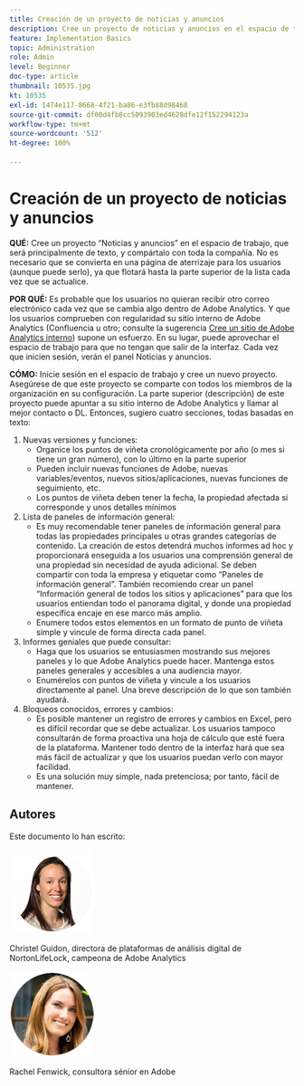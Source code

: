 ```yaml
---
title: Creación de un proyecto de noticias y anuncios
description: Cree un proyecto de noticias y anuncios en el espacio de trabajo, que será principalmente de texto, y compártalo con toda la compañía.
feature: Implementation Basics
topic: Administration
role: Admin
level: Beginner
doc-type: article
thumbnail: 10535.jpg
kt: 10535
exl-id: 1474e117-8668-4f21-ba86-e3fb88d98468
source-git-commit: df00d4fb8cc5093903ed4628dfe12f152294123a
workflow-type: tm+mt
source-wordcount: '512'
ht-degree: 100%

---
```


# Creación de un proyecto de noticias y anuncios

**QUÉ:** Cree un proyecto “Noticias y anuncios” en el espacio de trabajo, que será principalmente de texto, y compártalo con toda la compañía. No es necesario que se convierta en una página de aterrizaje para los usuarios (aunque puede serlo), ya que flotará hasta la parte superior de la lista cada vez que se actualice.

**POR QUÉ:** Es probable que los usuarios no quieran recibir otro correo electrónico cada vez que se cambia algo dentro de Adobe Analytics. Y que los usuarios comprueben con regularidad su sitio interno de Adobe Analytics (Confluencia u otro; consulte la sugerencia [Cree un sitio de Adobe Analytics interno](create-an-internal-adobe-analytics-site.md)) supone un esfuerzo. En su lugar, puede aprovechar el espacio de trabajo para que no tengan que salir de la interfaz. Cada vez que inicien sesión, verán el panel Noticias y anuncios.

**CÓMO:** Inicie sesión en el espacio de trabajo y cree un nuevo proyecto. Asegúrese de que este proyecto se comparte con todos los miembros de la organización en su configuración. La parte superior (descripción) de este proyecto puede apuntar a su sitio interno de Adobe Analytics y llamar al mejor contacto o DL. Entonces, sugiero cuatro secciones, todas basadas en texto:
1. Nuevas versiones y funciones:
   * Organice los puntos de viñeta cronológicamente por año (o mes si tiene un gran número), con lo último en la parte superior
   * Pueden incluir nuevas funciones de Adobe, nuevas variables/eventos, nuevos sitios/aplicaciones, nuevas funciones de seguimiento, etc.
   * Los puntos de viñeta deben tener la fecha, la propiedad afectada si corresponde y unos detalles mínimos
1. Lista de paneles de información general:
   * Es muy recomendable tener paneles de información general para todas las propiedades principales u otras grandes categorías de contenido. La creación de estos detendrá muchos informes ad hoc y proporcionará enseguida a los usuarios una comprensión general de una propiedad sin necesidad de ayuda adicional. Se deben compartir con toda la empresa y etiquetar como “Paneles de información general”. También recomiendo crear un panel “Información general de todos los sitios y aplicaciones” para que los usuarios entiendan todo el panorama digital, y donde una propiedad específica encaje en ese marco más amplio.
   * Enumere todos estos elementos en un formato de punto de viñeta simple y vincule de forma directa cada panel.
1. Informes geniales que puede consultar:
   * Haga que los usuarios se entusiasmen mostrando sus mejores paneles y lo que Adobe Analytics puede hacer. Mantenga estos paneles generales y accesibles a una audiencia mayor.
   * Enumérelos con puntos de viñeta y vincule a los usuarios directamente al panel. Una breve descripción de lo que son también ayudará.
1. Bloqueos conocidos, errores y cambios:
   * Es posible mantener un registro de errores y cambios en Excel, pero es difícil recordar que se debe actualizar. Los usuarios tampoco consultarán de forma proactiva una hoja de cálculo que esté fuera de la plataforma. Mantener todo dentro de la interfaz hará que sea más fácil de actualizar y que los usuarios puedan verlo con mayor facilidad.
   * Es una solución muy simple, nada pretenciosa; por tanto, fácil de mantener.

## Autores

Este documento lo han escrito:

![Christel Guidon](assets/Christel-Headshot-150.png)

Christel Guidon, directora de plataformas de análisis digital de NortonLifeLock, campeona de Adobe Analytics

![Rachel Fenwick](assets/Rachel-Fenwick-150.png)

Rachel Fenwick, consultora sénior en Adobe
